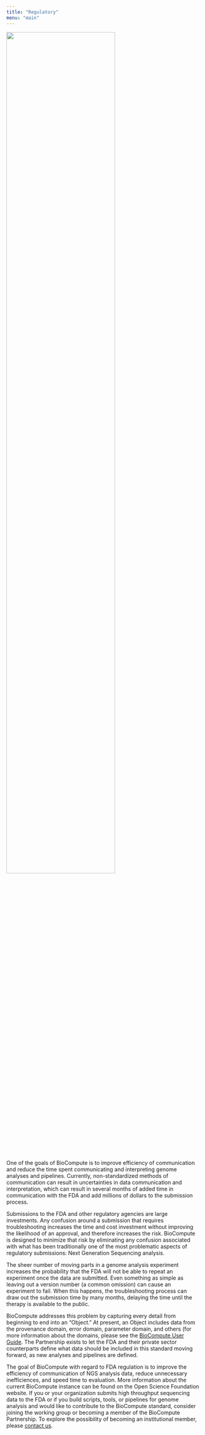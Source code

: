 ```yaml
---
title: "Regulatory"
menu: "main"
---
```


<div class="col-lg-6 offset-lg-3 text-center">
<img src="/images/logo.regulatory.png" class="img-fluid mx-auto d-block" width="75%" alt="">
</div>


One of the goals of BioCompute is to improve efficiency of communication and reduce the time spent communicating and interpreting genome analyses and pipelines. Currently, non-standardized methods of communication can result in uncertainties in data communication and interpretation, which can result in several months of added time in communication with the FDA and add millions of dollars to the submission process.

Submissions to the FDA and other regulatory agencies are large investments. Any confusion around a submission that requires troubleshooting increases the time and cost investment without improving the likelihood of an approval, and therefore increases the risk. BioCompute is designed to minimize that risk by eliminating any confusion associated with what has been traditionally one of the most problematic aspects of regulatory submissions: Next Generation Sequencing analysis.

The sheer number of moving parts in a genome analysis experiment increases the probability that the FDA will not be able to repeat an experiment once the data are submitted. Even something as simple as leaving out a version number (a common omission) can cause an experiment to fail. When this happens, the troubleshooting process can draw out the submission time by many months, delaying the time until the therapy is available to the public.

BioCompute addresses this problem by capturing every detail from beginning to end into an “Object.” At present, an Object includes data from the provenance domain, error domain, parameter domain, and others (for more information about the domains, please see the [BioCompute User Guide](https://github.com/biocompute-objects/BCO_Specification/blob/1.4.0/docs/user_guide.md). The Partnership exists to let the FDA and their private sector counterparts define what data should be included in this standard moving forward, as new analyses and pipelines are defined.

The goal of BioCompute with regard to FDA regulation is to improve the efficiency of communication of NGS analysis data, reduce unnecessary inefficiences, and speed time to evaluation. More information about the current BioCompute instance can be found on the Open Science Foundation website. If you or your organization submits high throughput sequencing data to the FDA or if you build scripts, tools, or pipelines for genome analysis and would like to contribute to the BioCompute standard, consider joining the working group or becoming a member of the BioCompute Partnership. To explore the possibility of becoming an institutional member, please <a href="mailto:keeneyjg@gwu.edu?Subject=BioCompute%20Partnership" target="_top" class=regular>contact us</a>.

